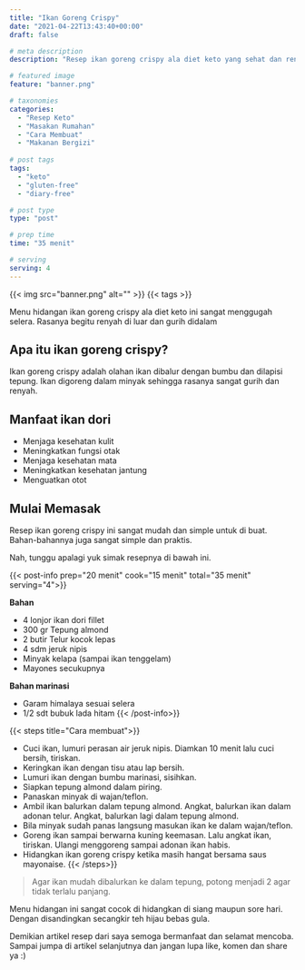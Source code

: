 ```yaml
---
title: "Ikan Goreng Crispy"
date: "2021-04-22T13:43:40+00:00"
draft: false

# meta description
description: "Resep ikan goreng crispy ala diet keto yang sehat dan rendah karbohidrat."

# featured image
feature: "banner.png"

# taxonomies
categories:
  - "Resep Keto"
  - "Masakan Rumahan"
  - "Cara Membuat"
  - "Makanan Bergizi"
  
# post tags
tags:
  - "keto"
  - "gluten-free"
  - "diary-free"

# post type
type: "post"

# prep time
time: "35 menit"

# serving
serving: 4
---
```



{{< img src="banner.png" alt="" >}}
{{< tags >}}

Menu hidangan ikan goreng crispy ala diet keto ini sangat menggugah selera. Rasanya begitu renyah di luar dan gurih didalam

## Apa itu ikan goreng crispy?

Ikan goreng crispy adalah olahan ikan dibalur dengan bumbu dan dilapisi tepung. Ikan digoreng dalam minyak sehingga rasanya sangat gurih dan renyah.

## Manfaat ikan dori

- Menjaga kesehatan kulit
- Meningkatkan fungsi otak
- Menjaga kesehatan mata
- Meningkatkan kesehatan jantung
- Menguatkan otot

## Mulai Memasak

Resep ikan goreng crispy ini sangat mudah dan simple untuk di buat. Bahan-bahannya juga sangat simple dan praktis.

Nah, tunggu apalagi yuk simak resepnya di bawah ini.

{{< post-info prep="20 menit" cook="15 menit" total="35 menit" serving="4">}}

__Bahan__

- 4 lonjor ikan dori fillet
- 300 gr Tepung almond
- 2 butir Telur kocok lepas
- 4 sdm jeruk nipis
- Minyak kelapa (sampai ikan tenggelam)
- Mayones secukupnya

__Bahan marinasi__

- Garam himalaya sesuai selera
- 1/2 sdt bubuk lada hitam
{{< /post-info>}}

{{< steps title="Cara membuat">}}
- Cuci ikan, lumuri perasan air jeruk nipis. Diamkan 10 menit lalu cuci bersih, tiriskan.
- Keringkan ikan dengan tisu atau lap bersih. 
- Lumuri ikan dengan bumbu marinasi, sisihkan.
- Siapkan tepung almond dalam piring.
- Panaskan minyak di wajan/teflon.
- Ambil ikan balurkan dalam tepung almond. Angkat, balurkan ikan dalam adonan telur. Angkat, balurkan lagi dalam tepung almond.
- Bila minyak sudah panas langsung masukan ikan ke dalam wajan/teflon.
- Goreng ikan sampai berwarna kuning keemasan. Lalu angkat ikan, tiriskan. Ulangi menggoreng sampai adonan ikan habis.
- Hidangkan ikan goreng crispy ketika masih hangat bersama saus mayonaise.
{{< /steps>}}

> Agar ikan mudah dibalurkan ke dalam tepung, potong menjadi 2 agar tidak terlalu panjang.

Menu hidangan ini sangat cocok di hidangkan di siang maupun sore hari. Dengan disandingkan secangkir teh hijau bebas gula.

Demikian artikel resep dari saya semoga bermanfaat dan selamat mencoba. Sampai jumpa di artikel selanjutnya dan jangan lupa like, komen dan share ya :)

